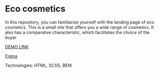 # Eco cosmetics
In this repository, you can familiarize yourself with the landing page of eco cosmetics. This is a small site that offers you a wide range of cosmetics. It also has a comparative characteristic, which facilitates the choice of the buyer

[DEMO LINK](https://dasha-chekmariova.github.io/eco-cosmetic/)

[Figma](https://www.figma.com/file/Fz588JKGuPS2Bk21De4KE5/Brand-of-eco-cosmetics-_FE-students?node-id=1%3A2)

Technologies: HTML, SCSS, BEM
